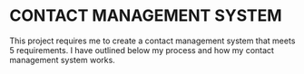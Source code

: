 # CONTACT MANAGEMENT SYSTEM

This project requires me to create a contact management system that meets 5 requirements. I have outlined below my process and how my contact management system works. 

 
